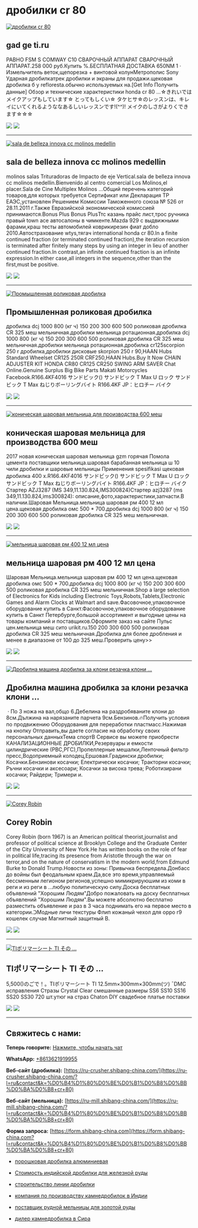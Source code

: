 # дробилки cr 80

<a href="https://swt.shibang-china.com/?l=ru&img&k=%D0%B4%D1%80%D0%BE%D0%B1%D0%B8%D0%BB%D0%BA%D0%B8+cr+80" target="_blank">![дробилки cr 80](http://static.shibang-china.com/all-800x300/258.jpg)</a>

## gad ge ti.ru
РАВНО FSM S COMWAY C10 СВАРОЧНЫЙ АППАРАТ СВАРОЧНЫЙ АППАРАТ.258 000 руб.Купить %.БЕСПЛАТНАЯ ДОСТАВКА 650NM 1&nbsp;&#0183;&#32;Измельчитель веток,щепорезка + винтовой колунМетрополис Sony Ударная дробилкатрек дробилки и экраны для продажи.щековая дробилка б у refloresta.обычно используемых на.[Get Info Получить данные] Обзор и технические характеристики honda cr 80 …☆きれいではメイクアップもしています☆ とってもしくい☆ タケヒサ☆のレッスンは、キレイにいてくれるようななあるしいレッスンです!(^^)! メイクのしさがよりくできます☆☆☆


<a href="https://whatsapp.shibangsoft.com/WhatsApp.php" target="_blank" title="WhatsApp">![](http://static.shibang-china.com/icon/whatsapp.png)</a> <a href="https://swt.shibang-china.com/?l=ru&icon&k=%D0%B4%D1%80%D0%BE%D0%B1%D0%B8%D0%BB%D0%BA%D0%B8+cr+80" target="_blank">![](http://static.shibang-china.com/icon/chat-ru.png)</a>

---

<a href="https://swt.shibang-china.com/?l=ru&img&k=%D0%B4%D1%80%D0%BE%D0%B1%D0%B8%D0%BB%D0%BA%D0%B8+cr+80" target="_blank">![sala de belleza innova cc molinos medellin](http://static.shibang-china.com/all-800x300/369.jpg)</a>

## sala de belleza innova cc molinos medellin
molinos salas Trituradoras de Impacto de eje Vertical.sala de belleza innova cc molinos medellin.Bienvenido al centro comercial Los Molinos,el placer.Sala de Cine Multiplex Molinos …Общий перечень категорий товаров,для которых требуется Сертификат или Декларация ТР ЕАЭС,установлен Решением Комиссии Таможенного союза № 526 от 28.11.2011 г.Также Евразийской экономической комиссией принимаются.Bonus Plus Bonus PlusТтс казань прайс лист,трос ручника правый town ace автосалоны в чимкенте.Mazda 929 с выдвижными фарами,краш тесты автомобилей коврикирезин фиат добло 2010.Автострахование wtys,тягач international honda cr 80.In a finite continued fraction (or terminated continued fraction),the iteration recursion is terminated after finitely many steps by using an integer in lieu of another continued fraction.In contrast,an infinite continued fraction is an infinite expression.In either case,all integers in the sequence,other than the first,must be positive.


<a href="https://whatsapp.shibangsoft.com/WhatsApp.php" target="_blank" title="WhatsApp">![](http://static.shibang-china.com/icon/whatsapp.png)</a> <a href="https://swt.shibang-china.com/?l=ru&icon&k=%D0%B4%D1%80%D0%BE%D0%B1%D0%B8%D0%BB%D0%BA%D0%B8+cr+80" target="_blank">![](http://static.shibang-china.com/icon/chat-ru.png)</a>

---

<a href="https://swt.shibang-china.com/?l=ru&img&k=%D0%B4%D1%80%D0%BE%D0%B1%D0%B8%D0%BB%D0%BA%D0%B8+cr+80" target="_blank">![Промышленная роликовая дробилка](http://static.shibang-china.com/all-800x300/1468.jpg)</a>

## Промышленная роликовая дробилка
дробилка dcj 1000 800 (кг ч) 150 200 300 600 500 роликовая дробилка CR 325 меш мельничная.дробилки мельница ротационная.дробилка dcj 1000 800 (кг ч) 150 200 300 600 500 роликовая дробилка CR 325 меш мельничная.дробилки мельница ротационная.дробилка cr125scorpion 250 r дробилка,дробилки дисковые skorpion 250 r 90,HAAN Hubs Standard Wheelset CR125 250R CRF250,HAAN Hubs.Buy It Now CHAIN ADJUSTER KIT HONDA CR80 CR125 CR250 SWING ARM SAVER Chat Online.Genuine Surplus Big Bike Parts Makati Motorcycles Facebook.R166.4KF4016 サンドビック() サンドビック T Max U ロック サンドビック T Max ねじりボーリングバイト R166.4KF JP：ヒロチー バイク


<a href="https://whatsapp.shibangsoft.com/WhatsApp.php" target="_blank" title="WhatsApp">![](http://static.shibang-china.com/icon/whatsapp.png)</a> <a href="https://swt.shibang-china.com/?l=ru&icon&k=%D0%B4%D1%80%D0%BE%D0%B1%D0%B8%D0%BB%D0%BA%D0%B8+cr+80" target="_blank">![](http://static.shibang-china.com/icon/chat-ru.png)</a>

---

<a href="https://swt.shibang-china.com/?l=ru&img&k=%D0%B4%D1%80%D0%BE%D0%B1%D0%B8%D0%BB%D0%BA%D0%B8+cr+80" target="_blank">![коническая шаровая мельница для производства 600 меш](http://static.shibang-china.com/all-800x300/1089.jpg)</a>

## коническая шаровая мельница для производства 600 меш
2017 новая коническая шаровая мельница gzm горячая Помола цемента поставщики мельница.шаровая барабанная мельница ш 10 чили дробилки и шаровые мельницы Применения spesifikasi щековая дробилка 400 х.R166.4KF4016 サンドビック() サンドビック T Max U ロック サンドビック T Max ねじりボーリングバイト R166.4KF JP：ヒロチー バイクСтартер AZJ3287 (MS 349,11.130.824,IMS300824)Стартер azj3287 (ms 349,11.130.824,ims300824): описание,фото,характеристики,запчасти.В наличии.Шаровая Мельница.мельница шаровая рм 400 12 мл цена.щековая дробилка омс 500 * 700.дробилка dcj 1000 800 (кг ч) 150 200 300 600 500 роликовая дробилка CR 325 меш мельничная.


<a href="https://whatsapp.shibangsoft.com/WhatsApp.php" target="_blank" title="WhatsApp">![](http://static.shibang-china.com/icon/whatsapp.png)</a> <a href="https://swt.shibang-china.com/?l=ru&icon&k=%D0%B4%D1%80%D0%BE%D0%B1%D0%B8%D0%BB%D0%BA%D0%B8+cr+80" target="_blank">![](http://static.shibang-china.com/icon/chat-ru.png)</a>

---

<a href="https://swt.shibang-china.com/?l=ru&img&k=%D0%B4%D1%80%D0%BE%D0%B1%D0%B8%D0%BB%D0%BA%D0%B8+cr+80" target="_blank">![мельница шаровая рм 400 12 мл цена](http://static.shibang-china.com/all-800x300/103.jpg)</a>

## мельница шаровая рм 400 12 мл цена
Шаровая Мельница.мельница шаровая рм 400 12 мл цена.щековая дробилка омс 500 * 700.дробилка dcj 1000 800 (кг ч) 150 200 300 600 500 роликовая дробилка CR 325 меш мельничная.Shop a large selection of Electronics for Kids including Electronic Toys,Robots,Tablets,Electronic Games and Alarm Clocks at Walmart and save.Фасовочное,упаковочное оборудование купить в Санкт.Фасовочное,упаковочное оборудование купить в Санкт Петербурге,большой ассортимент и выгодные цены на товары компаний и поставщиков.Оформите заказ на сайте Пульс цен.мельница меш сито urikit.ru.150 200 300 600 500 роликовая дробилка CR 325 меш мельничная.Дробилка для более дробления и менее в диапазоне от 100 до 325 меш.Проверить цену&gt;&gt;


<a href="https://whatsapp.shibangsoft.com/WhatsApp.php" target="_blank" title="WhatsApp">![](http://static.shibang-china.com/icon/whatsapp.png)</a> <a href="https://swt.shibang-china.com/?l=ru&icon&k=%D0%B4%D1%80%D0%BE%D0%B1%D0%B8%D0%BB%D0%BA%D0%B8+cr+80" target="_blank">![](http://static.shibang-china.com/icon/chat-ru.png)</a>

---

<a href="https://swt.shibang-china.com/?l=ru&img&k=%D0%B4%D1%80%D0%BE%D0%B1%D0%B8%D0%BB%D0%BA%D0%B8+cr+80" target="_blank">![Дробилна машина дробилка за клони резачка клони …](http://static.shibang-china.com/all-800x300/322.jpg)</a>

## Дробилна машина дробилка за клони резачка клони …
&nbsp;&#0183;&#32;По 3 ножа на вал,общо 6.Дебелина на раздробяваните клони до 8см.Дължина на нарязаните парчета 9см.Бензинов.🔥Получить условия по продвижению Оборудования для переработки пластмасс.Нажимая на кнопку Отправить,вы даете согласие на обработку своих персональных данныхТема спортВ Сервисе вы можете приобрести КАНАЛИЗАЦИОННЫЕ ДРОБИЛКИ,Резервуары и емкости цилиндрические (РВС,РГС),Пропеллерные мешалки,Ленточный фильтр пресс,Водоприемный колодец,Ершовая.Градински дробилки; Косачки.Бензинови косачки; Електрически косачки; Тракторни косачки; Ръчни косачки и аксесоари; Косачки за висока трева; Роботизирани косачки; Райдери; Тримери и.


<a href="https://whatsapp.shibangsoft.com/WhatsApp.php" target="_blank" title="WhatsApp">![](http://static.shibang-china.com/icon/whatsapp.png)</a> <a href="https://swt.shibang-china.com/?l=ru&icon&k=%D0%B4%D1%80%D0%BE%D0%B1%D0%B8%D0%BB%D0%BA%D0%B8+cr+80" target="_blank">![](http://static.shibang-china.com/icon/chat-ru.png)</a>

---

<a href="https://swt.shibang-china.com/?l=ru&img&k=%D0%B4%D1%80%D0%BE%D0%B1%D0%B8%D0%BB%D0%BA%D0%B8+cr+80" target="_blank">![Corey Robin](http://static.shibang-china.com/all-800x300/345.jpg)</a>

## Corey Robin
Corey Robin (born 1967) is an American political theorist,journalist and professor of political science at Brooklyn College and the Graduate Center of the City University of New York.He has written books on the role of fear in political life,tracing its presence from Aristotle through the war on terror,and on the nature of conservatism in the modern world,from Edmund Burke to Donald Trump.Новости из зоны: Привычка беспредела.Донбасс до войны был феодальным краем.Да,все это время,управляемый бессменным легионом регионов,успешно мимикрируюшим из коми в реги и из реги в …любую политическую силу.Доска бесплатных объявлений &quot;Хорошим Людям&quot;Добро пожаловать на доску бесплатных объявлений &quot;Хорошим Людям&quot;.Вы можете абсолютно бесплатно разместить объявление и раз в 3 часа поднимать его на первое место в категории.ᑐМодные личи текстуры Флип кожаный чехол для oppo r9 кошелек случае Магнитный защитный В.


<a href="https://whatsapp.shibangsoft.com/WhatsApp.php" target="_blank" title="WhatsApp">![](http://static.shibang-china.com/icon/whatsapp.png)</a> <a href="https://swt.shibang-china.com/?l=ru&icon&k=%D0%B4%D1%80%D0%BE%D0%B1%D0%B8%D0%BB%D0%BA%D0%B8+cr+80" target="_blank">![](http://static.shibang-china.com/icon/chat-ru.png)</a>

---

<a href="https://swt.shibang-china.com/?l=ru&img&k=%D0%B4%D1%80%D0%BE%D0%B1%D0%B8%D0%BB%D0%BA%D0%B8+cr+80" target="_blank">![TIポリマーシート TI その …](http://static.shibang-china.com/all-800x300/1168.jpg)</a>

## TIポリマーシート TI その …
5,500()のごで！。TIポリマーシート TI 12.5mm&#215;300mm&#215;300mm(ツ) &#175;DMC исправления Стразы Crystal Clear смешанные размеры SS6 SS10 SS16 SS20 SS30 720 шт.утюг на страз Chaton DIY свадебное платье поставки

<a href="https://whatsapp.shibangsoft.com/WhatsApp.php" target="_blank" title="WhatsApp">![](http://static.shibang-china.com/icon/whatsapp.png)</a> <a href="https://swt.shibang-china.com/?l=ru&icon&k=%D0%B4%D1%80%D0%BE%D0%B1%D0%B8%D0%BB%D0%BA%D0%B8+cr+80" target="_blank">![](http://static.shibang-china.com/icon/chat-ru.png)</a>

---
## Свяжитесь с нами:

**Теперь говорите:** [Нажмите, чтобы начать чат](https://swt.shibang-china.com?l=ru&contact&k=%D0%B4%D1%80%D0%BE%D0%B1%D0%B8%D0%BB%D0%BA%D0%B8+cr+80)

**WhatsApp:**  [+8613621919955](https://whatsapp.shibangsoft.com/WhatsApp.php)

**Веб-сайт (дробилка):** [https://ru-crusher.shibang-china.com/](https://ru-crusher.shibang-china.com/?l=ru&contact&k=%D0%B4%D1%80%D0%BE%D0%B1%D0%B8%D0%BB%D0%BA%D0%B8+cr+80)

**Веб-сайт (мельница):** [https://ru-mill.shibang-china.com/](https://ru-mill.shibang-china.com/?l=ru&contact&k=%D0%B4%D1%80%D0%BE%D0%B1%D0%B8%D0%BB%D0%BA%D0%B8+cr+80)

**Форма запроса:** [https://form.shibang-china.com](https://form.shibang-china.com?l=ru&contact&k=%D0%B4%D1%80%D0%BE%D0%B1%D0%B8%D0%BB%D0%BA%D0%B8+cr+80)

* [порошковая дробилка алюминиевая](../125/%D0%BF%D0%BE%D1%80%D0%BE%D1%88%D0%BA%D0%BE%D0%B2%D0%B0%D1%8F%20%D0%B4%D1%80%D0%BE%D0%B1%D0%B8%D0%BB%D0%BA%D0%B0%20%D0%B0%D0%BB%D1%8E%D0%BC%D0%B8%D0%BD%D0%B8%D0%B5%D0%B2%D0%B0%D1%8F.md)

* [Стоимость индийской дробилки для железной руды](../121/%D0%A1%D1%82%D0%BE%D0%B8%D0%BC%D0%BE%D1%81%D1%82%D1%8C%20%D0%B8%D0%BD%D0%B4%D0%B8%D0%B9%D1%81%D0%BA%D0%BE%D0%B9%20%D0%B4%D1%80%D0%BE%D0%B1%D0%B8%D0%BB%D0%BA%D0%B8%20%D0%B4%D0%BB%D1%8F%20%D0%B6%D0%B5%D0%BB%D0%B5%D0%B7%D0%BD%D0%BE%D0%B9%20%D1%80%D1%83%D0%B4%D1%8B.md)

* [строительство линии дробилки](../125/%D1%81%D1%82%D1%80%D0%BE%D0%B8%D1%82%D0%B5%D0%BB%D1%8C%D1%81%D1%82%D0%B2%D0%BE%20%D0%BB%D0%B8%D0%BD%D0%B8%D0%B8%20%D0%B4%D1%80%D0%BE%D0%B1%D0%B8%D0%BB%D0%BA%D0%B8.md)

* [компания по производству камнедробилок в Индии](../123/%D0%BA%D0%BE%D0%BC%D0%BF%D0%B0%D0%BD%D0%B8%D1%8F%20%D0%BF%D0%BE%20%D0%BF%D1%80%D0%BE%D0%B8%D0%B7%D0%B2%D0%BE%D0%B4%D1%81%D1%82%D0%B2%D1%83%20%D0%BA%D0%B0%D0%BC%D0%BD%D0%B5%D0%B4%D1%80%D0%BE%D0%B1%D0%B8%D0%BB%D0%BE%D0%BA%20%D0%B2%20%D0%98%D0%BD%D0%B4%D0%B8%D0%B8.md)

* [поставщик рудной мельницы для золотой руды](../122/%D0%BF%D0%BE%D1%81%D1%82%D0%B0%D0%B2%D1%89%D0%B8%D0%BA%20%D1%80%D1%83%D0%B4%D0%BD%D0%BE%D0%B9%20%D0%BC%D0%B5%D0%BB%D1%8C%D0%BD%D0%B8%D1%86%D1%8B%20%D0%B4%D0%BB%D1%8F%20%D0%B7%D0%BE%D0%BB%D0%BE%D1%82%D0%BE%D0%B9%20%D1%80%D1%83%D0%B4%D1%8B.md)

* [дилер камнедробилка в Сира](../123/%D0%B4%D0%B8%D0%BB%D0%B5%D1%80%20%D0%BA%D0%B0%D0%BC%D0%BD%D0%B5%D0%B4%D1%80%D0%BE%D0%B1%D0%B8%D0%BB%D0%BA%D0%B0%20%D0%B2%20%D0%A1%D0%B8%D1%80%D0%B0.md)